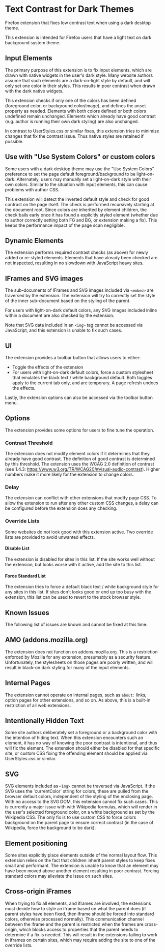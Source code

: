 # Text Contrast for Dark Themes

Firefox extension that fixes low contrast text when using a dark desktop theme.

This extension is intended for Firefox users that have a light text on dark
background system theme.

## Input Elements

The primary purpose of this extension is to fix input elements, which are drawn
with native widgets in the user's dark style. Many website authors assume that
such elements are a dark-on-light style by default, and will only set one color
in their styles. This results in poor contrast when drawn with the dark native
widgets.

This extension checks if only one of the colors has been defined (foreground
color, or background color/image), and defines the unset property as needed.
Elements with both colors defined or both colors undefined remain unchanged.
Elements which already have good contrast (e.g. author is running their own dark
styling) are also unchanged.

In contrast to UserStyles.css or similar fixes, this extension tries to minimize
changes that fix the contrast issue. Thus native styles are retained if
possible.

## Use with "Use System Colors" or custom colors

Some users with a dark desktop theme may use the "Use System Colors" preference
to set the page default foreground/background to be light-on-dark. Alternately,
users may manually set a light-on-dark style with their own colors. Similar to
the situation with input elements, this can cause problems with author CSS.

This extension will detect the inverted default style and check for good
contrast on the page itself. The check is performed recursively starting at the
document root. Since colors are inherited by element children, the check bails
early once it has found a explicitly styled element (whether due to author
correctly setting both FG and BG, or extension making a fix). This keeps the
performance impact of the page scan negligible.

## Dynamic Elements

The extension performs required contrast checks (as above) for newly added or
re-styled elements. Elements that have already been checked are not
inspected, resulting in no slowdown with JavaScript heavy sites.

## IFrames and SVG images

The sub-documents of IFrames and SVG images included via `<embed>` are traversed
by the extension. The extension will try to correctly set the style of the inner
sub-document based on the styling of the parent.

For users with light-on-dark default colors, any SVG images included inline
within a document are also checked by the extension.

Note that SVG data included in an `<img>` tag cannot be accessed via JavaScript,
and this extension is unable to fix such cases.

## UI

The extension provides a toolbar button that allows users to either:
- Toggle the effects of the extension
- For users with light-on-dark default colors, force a custom stylesheet that
  emulates the black text / white background default.
Both toggles apply to the current tab only, and are temporary. A page refresh
undoes the effects.

Lastly, the extension options can also be accessed via the toolbar button menu.

## Options

The extension provides some options for users to fine tune the operation.

### Contrast Threshold

The extension does not modify element colors if it determines that they already
have good contrast. The definition of good contrast is determined by this
threshold. The extension uses the WCAG 2.0 definition of contrast
(see 1.4.3: https://www.w3.org/TR/WCAG20/#visual-audio-contrast). Higher numbers
make it more likely for the extension to change colors.

### Delay

The extension can conflict with other extensions that modify page CSS. To allow
the extension to run after any other custom CSS changes, a delay can be
configured before the extension does any checking.

### Override Lists

Some websites do not look good with this extension active. Two override lists
are provided to avoid unwanted effects.

#### Disable List

The extension is disabled for sites in this list. If the site works well without
the extension, but looks worse with it active, add the site to this list.

#### Force Standard List

The extension tries to force a default black text / white background style for
any sites in this list. If sites don't looks good or end up too busy with the
extension, this list can be used to revert to the stock browser style.

## Known Issues

The following list of issues are known and cannot be fixed at this time.

## AMO (addons.mozilla.org)

The extension does not function on addons.mozilla.org. This is a restriction
enforced by Mozilla for any extension, presumably as a security feature.
Unfortunately, the stylesheets on those pages are poorly written, and will
result in black-on dark styling for many of the input elements.

## Internal Pages

The extension cannot operate on internal pages, such as `about:` links,
option pages for other extensions, and so on. As above, this is a built-in
restriction of all web extensions.

## Intentionally Hidden Text

Some site authors deliberately set a foreground or a background color with the
intention of hiding text. When this extension encounters such an element, it has
no way of knowing the poor contrast is intentional, and thus will fix the
element. The extension should either be disabled for that specific site, or
custom CSS fixing the offending element should be applied via UserStyles.css or
similar.

## SVG

SVG elements included as `<img>` cannot be traversed via JavaScript. If the SVG
uses the 'currentColor' string for colors, these are pulled from the browser
default colors, independent of the styling of the enclosing page. With no access
to the SVG DOM, this extension cannot fix such cases. This is currently a major
issue with with Wikipedia formulas, which will render in the user's selected
foreground color, on a white background as set by the Wikipedia CSS. The only
fix is to use custom CSS to force colors background on the parent page to ensure
correct contrast (in the case of Wikipedia, force the background to be dark).

## Element positioning

Some sites explicitly place elements outside of the normal layout flow. This
extension relies on the fact that children inherit parent styles to keep fixes
small and performant. The extension is unable to know that an element may have
been moved above another element resulting in poor contrast. Forcing standard
colors may alleviate the issue on such sites.

## Cross-origin iFrames

When trying to fix all elements, and iframes are involved, the extensions must
decide how to style an iframe based on what the parent does (if parent styles
have been fixed, then iframe should be forced into standard colors, otherwise
processed normally). This communication channel between the iframe and the
parent is restricted when the frames are cross-origin, which blocks access to
properties that the parent needs to determine if a fix is needed. This will
result in the extensions failing to work in iframes on certain sites, which may
require adding the site to one of the override lists.
